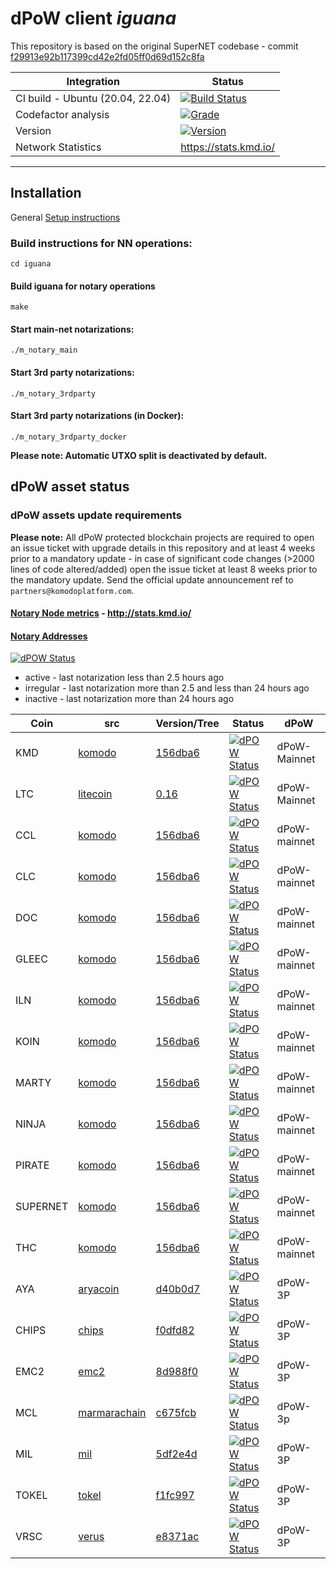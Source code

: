 # dPoW client _iguana_

This repository is based on the original SuperNET codebase - commit [f29913e92b117399cd42e2fd05ff0d69d152c8fa](https://github.com/ca333/SuperNET/commit/f29913e92b117399cd42e2fd05ff0d69d152c8fa)

Integration | Status 
-------------|------
CI build - Ubuntu (20.04, 22.04) | [![Build Status](https://github.com/komodoplatform/dpow/workflows/CI/badge.svg?maxAge=60)](https://github.com/KomodoPlatform/dPoW/actions)
Codefactor analysis | [![Grade](https://img.shields.io/codefactor/grade/github/komodoplatform/dpow)](https://www.codefactor.io/repository/github/komodoplatform/dpow)
Version | [![Version](https://img.shields.io/github/v/release/komodoplatform/dPoW)](https://github.com/KomodoPlatform/dPoW/releases)
Network Statistics | https://stats.kmd.io/

---


## Installation 

General [Setup instructions](https://github.com/KomodoPlatform/Documentation/blob/nn_docs_update/docs/notary/setup-Komodo-Notary-Node.md)

### Build instructions for NN operations:
`cd iguana`

#### Build iguana for notary operations
`make`

#### Start main-net notarizations:
`./m_notary_main`

#### Start 3rd party notarizations:
`./m_notary_3rdparty`

#### Start 3rd party notarizations (in Docker):
`./m_notary_3rdparty_docker`

**Please note: Automatic UTXO split is deactivated by default.**


## dPoW asset status

### dPoW assets update requirements

**Please note:** All dPoW protected blockchain projects are required to open an issue ticket with upgrade details in this repository and at least 4 weeks prior to a mandatory update - in case of significant code changes (>2000 lines of code altered/added) open the issue ticket at least 8 weeks prior to the mandatory update. Send the official update announcement ref to `partners@komodoplatform.com`.

#### [Notary Node metrics](http://stats.kmd.io/) - http://stats.kmd.io/

#### [Notary Addresses](https://deckersu.github.io/notaries_addresses.html)

[![dPOW Status](https://badges.komodo.earth/svg/date_badge.svg?maxAge=60)](https://komodostats.com)
* active - last notarization less than 2.5 hours ago
* irregular - last notarization more than 2.5 and less than 24 hours ago
* inactive - last notarization more than 24 hours ago

Coin | src | Version/Tree | Status | dPoW 
--------|------|---|------|------
KMD | [komodo](https://github.com/komodoplatform/komodo) | [156dba6](https://github.com/KomodoPlatform/komodo/tree/156dba60184c07d0781a57d5b5005b8f3dba0c98) | [![dPOW Status](https://badges.komodo.earth/svg/KMD_badge.svg?maxAge=60)](https://komodostats.com) | dPoW-Mainnet
LTC | [litecoin](https://github.com/litecoin-project/litecoin) | [0.16](https://github.com/litecoin-project/litecoin/tree/69fce744115a7d2889ff1b90e89582b83de405ad) | [![dPOW Status](https://badges.komodo.earth/svg/KMD_badge.svg?maxAge=60)](https://komodostats.com) | dPoW-Mainnet
CCL | [komodo](https://github.com/komodoplatform/komodo) | [156dba6](https://github.com/KomodoPlatform/komodo/tree/156dba60184c07d0781a57d5b5005b8f3dba0c98) | [![dPOW Status](https://badges.komodo.earth/svg/CCL_badge.svg?maxAge=60)](https://komodostats.com) | dPoW-mainnet
CLC | [komodo](https://github.com/komodoplatform/komodo) | [156dba6](https://github.com/KomodoPlatform/komodo/tree/156dba60184c07d0781a57d5b5005b8f3dba0c98) | [![dPOW Status](https://badges.komodo.earth/svg/CLC_badge.svg?maxAge=60)](https://komodostats.com) | dPoW-mainnet
DOC | [komodo](https://github.com/komodoplatform/komodo) | [156dba6](https://github.com/KomodoPlatform/komodo/tree/156dba60184c07d0781a57d5b5005b8f3dba0c98) | [![dPOW Status](https://badges.komodo.earth/svg/MORTY_badge.svg?maxAge=60)](https://komodostats.com) | dPoW-mainnet
GLEEC | [komodo](https://github.com/komodoplatform/komodo) | [156dba6](https://github.com/KomodoPlatform/komodo/tree/156dba60184c07d0781a57d5b5005b8f3dba0c98) | [![dPOW Status](https://badges.komodo.earth/svg/GLEEC_badge.svg?maxAge=60)](https://komodostats.com) | dPoW-mainnet
ILN | [komodo](https://github.com/komodoplatform/komodo) | [156dba6](https://github.com/KomodoPlatform/komodo/tree/156dba60184c07d0781a57d5b5005b8f3dba0c98) | [![dPOW Status](https://badges.komodo.earth/svg/ILN_badge.svg?maxAge=60)](https://komodostats.com) | dPoW-mainnet
KOIN | [komodo](https://github.com/komodoplatform/komodo) | [156dba6](https://github.com/KomodoPlatform/komodo/tree/156dba60184c07d0781a57d5b5005b8f3dba0c98) | [![dPOW Status](https://badges.komodo.earth/svg/KOIN_badge.svg?maxAge=60)](https://komodostats.com) | dPoW-mainnet
MARTY | [komodo](https://github.com/komodoplatform/komodo) | [156dba6](https://github.com/KomodoPlatform/komodo/tree/156dba60184c07d0781a57d5b5005b8f3dba0c98) | [![dPOW Status](https://badges.komodo.earth/svg/MORTY_badge.svg?maxAge=60)](https://komodostats.com) | dPoW-mainnet
NINJA | [komodo](https://github.com/komodoplatform/komodo) | [156dba6](https://github.com/KomodoPlatform/komodo/tree/156dba60184c07d0781a57d5b5005b8f3dba0c98) | [![dPOW Status](https://badges.komodo.earth/svg/NINJA_badge.svg?maxAge=60)](https://komodostats.com) | dPoW-mainnet
PIRATE | [komodo](https://github.com/komodoplatform/komodo) | [156dba6](https://github.com/KomodoPlatform/komodo/tree/156dba60184c07d0781a57d5b5005b8f3dba0c98) | [![dPOW Status](https://badges.komodo.earth/svg/PIRATE_badge.svg?maxAge=60)](https://komodostats.com) | dPoW-mainnet
SUPERNET | [komodo](https://github.com/komodoplatform/komodo) | [156dba6](https://github.com/KomodoPlatform/komodo/tree/156dba60184c07d0781a57d5b5005b8f3dba0c98) | [![dPOW Status](https://badges.komodo.earth/svg/SUPERNET_badge.svg?maxAge=60)](https://komodostats.com) | dPoW-mainnet
THC | [komodo](https://github.com/komodoplatform/komodo) | [156dba6](https://github.com/KomodoPlatform/komodo/tree/156dba60184c07d0781a57d5b5005b8f3dba0c98) | [![dPOW Status](https://badges.komodo.earth/svg/THC_badge.svg?maxAge=60)](https://komodostats.com) | dPoW-mainnet
AYA | [aryacoin](https://github.com/KomodoPlatform/AYAv2) | [d40b0d7](https://github.com/KomodoPlatform/AYAv2/tree/d40b0d7682d1568fc4bb5a18c705c0681ecfaa85) | [![dPOW Status](https://badges.komodo.earth/svg/AYA_badge.svg?maxAge=60)](https://komodostats.com) | dPoW-3P
CHIPS | [chips](https://github.com/chips-blockchain/chips) | [f0dfd82](https://github.com/chips-blockchain/chips/tree/f0dfd82dd9f98626dd0045c3ed93102dfd5988fb) | [![dPOW Status](https://badges.komodo.earth/svg/CHIPS_badge.svg?maxAge=60)](https://komodostats.com) | dPoW-3P
EMC2 | [emc2](https://github.com/emc2foundation/einsteinium) | [8d988f0](https://github.com/emc2foundation/einsteinium/tree/8d988f05a5ccafed5cf4c16493ef30cf3125f7a9) | [![dPOW Status](https://badges.komodo.earth/svg/EMC2_badge.svg?maxAge=60)](https://komodostats.com) | dPoW-3P
MCL | [marmarachain](https://github.com/marmarachain/marmara) | [c675fcb](https://github.com/marmarachain/marmara/tree/c675fcb5bce34b6bb2ae8032109302a7473035cb) | [![dPOW Status](https://badges.komodo.earth/svg/MCL_badge.svg?maxAge=60)](https://komodostats.com) | dPoW-3p
MIL | [mil](https://github.com/emc2foundation/mil) | [5df2e4d](https://github.com/emc2foundation/mil/tree/5df2e4d569e546c71e730aa85ad2a0813f3b6369) | [![dPOW Status](https://badges.komodo.earth/svg/MIL_badge.svg?maxAge=60)](https://komodostats.com) | dPoW-3P
TOKEL | [tokel](https://github.com/TokelPlatform/tokel) | [f1fc997](https://github.com/TokelPlatform/tokel/tree/f1fc997c5b66ea53992c77a8478aa5a157c4fbc3) | [![dPOW Status](https://badges.komodo.earth/svg/TOKEL_badge.svg?maxAge=60)](https://komodostats.com) | dPoW-3P
VRSC | [verus](https://github.com/VerusCoin/VerusCoin) | [e8371ac](https://github.com/VerusCoin/VerusCoin/tree/e8371aceef564264d47899fd05f77e3e965700cb) | [![dPOW Status](https://badges.komodo.earth/svg/VRSC_badge.svg?maxAge=60)](https://komodostats.com) | dPoW-3P
